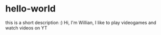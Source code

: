 # hello-world
this is a short description :)
Hi, I'm Willian, I like to play videogames and watch videos on YT
